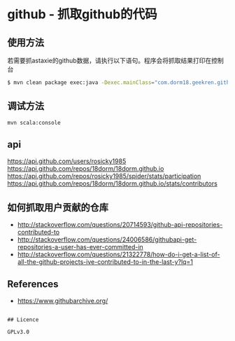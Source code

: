 # github - 抓取github的代码 

## 使用方法

若需要抓astaxie的github数据，请执行以下语句。程序会将抓取结果打印在控制台

```bash
$ mvn clean package exec:java -Dexec.mainClass="com.dorm18.geekren.github.pages.User" -Dexec.args="astaxie"
```

## 调试方法

```bash 
mvn scala:console
```

## api

https://api.github.com/users/rosicky1985
https://api.github.com/repos/18dorm/18dorm.github.io
https://api.github.com/repos/rosicky1985/spider/stats/participation
https://api.github.com/repos/18dorm/18dorm.github.io/stats/contributors

## 如何抓取用户贡献的仓库

- http://stackoverflow.com/questions/20714593/github-api-repositories-contributed-to
- http://stackoverflow.com/questions/24006586/githubapi-get-repositories-a-user-has-ever-committed-in
- http://stackoverflow.com/questions/21322778/how-do-i-get-a-list-of-all-the-github-projects-ive-contributed-to-in-the-last-y?lq=1

## References

- https://www.githubarchive.org/

```

## Licence

GPLv3.0
